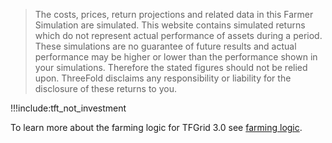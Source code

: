 > The costs, prices, return projections and related data in this Farmer Simulation are simulated. This website contains simulated returns which do not represent actual performance of assets during a period. These simulations are no guarantee of future results and actual performance may be higher or lower than the performance shown in your simulations. Therefore the stated figures should not be relied upon. ThreeFold disclaims any responsibility or liability for the disclosure of these returns to you.

!!!include:tft_not_investment

To learn more about the farming logic for TFGrid 3.0 see [farming logic](farming_reward).
